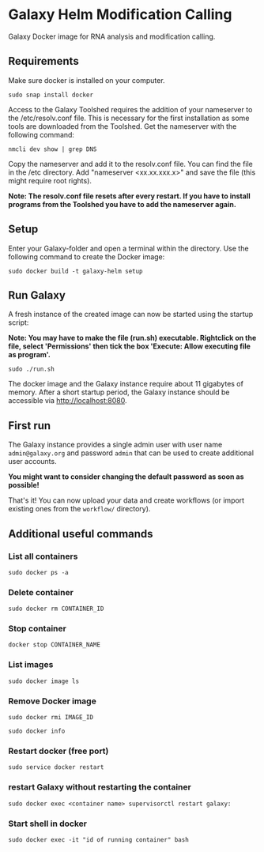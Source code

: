 # Galaxy Helm Modification Calling

Galaxy Docker image for RNA analysis and modification calling.

## Requirements
Make sure docker is installed on your computer.
```
sudo snap install docker
```

Access to the Galaxy Toolshed requires the addition of your nameserver to the /etc/resolv.conf file. This is necessary
for the first installation as some tools are downloaded from the Toolshed.
Get the nameserver with the following command:
```
nmcli dev show | grep DNS
```
Copy the nameserver and add it to the resolv.conf file. You can find the file in the /etc directory.
Add "nameserver <xx.xx.xxx.x>" and save the file (this might require root rights).

**Note: The resolv.conf file resets after every restart. If you have to install programs from the Toolshed you have to add the nameserver again.**

## Setup
Enter your Galaxy-folder and open a terminal within the directory.
Use the following command to create the Docker image:
```
sudo docker build -t galaxy-helm setup
```

## Run Galaxy
A fresh instance of the created image can now be started using the startup script:

**Note: You may have to make the file (run.sh) executable. Rightclick on the file, select 'Permissions' then tick the box 'Execute: Allow executing file as program'.**
```
sudo ./run.sh
```

The docker image and the Galaxy instance require about 11 gigabytes of memory.
After a short startup period, the Galaxy instance should be accessible via <http://localhost:8080>.

## First run
The Galaxy instance provides a single admin user with user name `admin@galaxy.org` and password `admin` that can be used to create additional user accounts.

**You might want to consider changing the default password as soon as possible!**

That's it! You can now upload your data and create workflows (or import existing ones from the `workflow/` directory).


## Additional useful commands


### List all containers
```
sudo docker ps -a
```
### Delete container
```
sudo docker rm CONTAINER_ID
```
### Stop container
```
docker stop CONTAINER_NAME
```
### List images
```
sudo docker image ls
```
### Remove Docker image
```
sudo docker rmi IMAGE_ID
```
```
sudo docker info
```
### Restart docker (free port)
```
sudo service docker restart
```

### restart Galaxy without restarting the container
```
sudo docker exec <container name> supervisorctl restart galaxy:
```

### Start shell in docker
```
sudo docker exec -it "id of running container" bash
```
